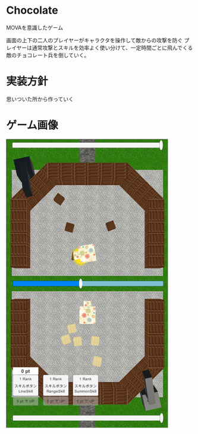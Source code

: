 # Chocolate
MOVAを意識したゲーム

画面の上下の二人のプレイヤーがキャラクタを操作して敵からの攻撃を防ぐ
プレイヤーは通常攻撃とスキルを効率よく使い分けて、一定時間ごとに飛んでくる敵のチョコレート兵を倒していく。

# 実装方針
思いついた所から作っていく

# ゲーム画像
![画像](https://github.com/tkymx/Chocolate/blob/master/ChocoateGameScreenShot.png "サンプル")
